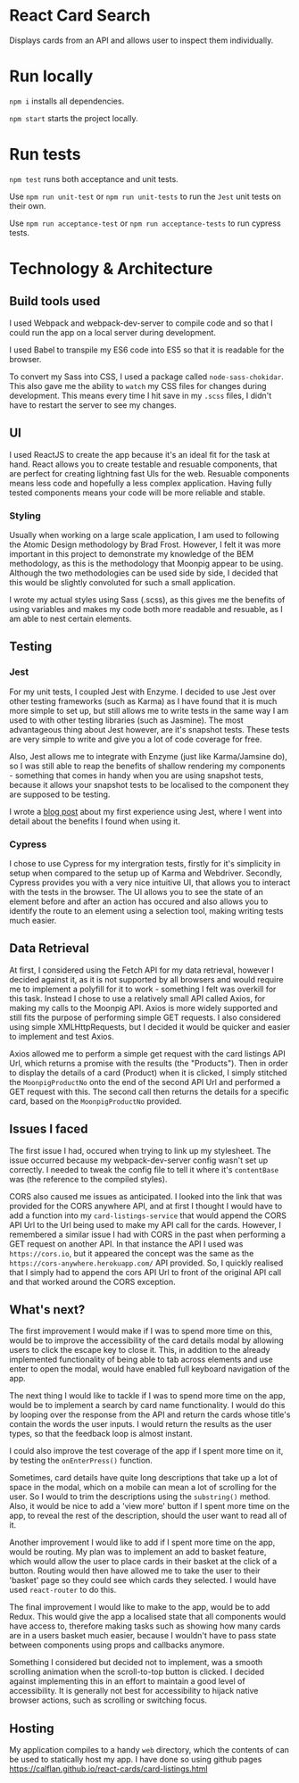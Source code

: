 # React Card Search
Displays cards from an API and allows user to inspect them individually.

# Run locally
`npm i` installs all dependencies.

`npm start` starts the project locally.

# Run tests
`npm test` runs both acceptance and unit tests.

Use `npm run unit-test` or `npm run unit-tests` to run the `Jest` unit tests on their own.

Use `npm run acceptance-test` or `npm run acceptance-tests` to run cypress tests.

# Technology & Architecture
## Build tools used
I used Webpack and webpack-dev-server to compile code and so that I could run the app on a local server during development.

I used Babel to transpile my ES6 code into ES5 so that it is readable for the browser.

To convert my Sass into CSS, I used a package called `node-sass-chokidar`. This also gave me the ability to `watch` my CSS files for changes during development. This means every time I hit save in my `.scss` files, I didn't have to restart the server to see my changes.

## UI
I used ReactJS to create the app because it's an ideal fit for the task at hand. React allows you to create testable and resuable components, that are perfect for creating lightning fast UIs for the web. Resuable components means less code and hopefully a less complex application. Having fully tested components means your code will be more reliable and stable.

### Styling
Usually when working on a large scale application, I am used to following the Atomic Design methodology by Brad Frost. However, I felt it was more important in this project to demonstrate my knowledge of the BEM methodology, as this is the methodology that Moonpig appear to be using. Although the two methodologies can be used side by side, I decided that this would be slightly convoluted for such a small application.

I wrote my actual styles using Sass (.scss), as this gives me the benefits of using variables and makes my code both more readable and resuable, as I am able to nest certain elements.

## Testing
### Jest
For my unit tests, I coupled Jest with Enzyme. I decided to use Jest over other testing frameworks (such as Karma) as I have found that it is much more simple to set up, but still allows me to write tests in the same way I am used to with other testing libraries (such as Jasmine). The most advantageous thing about Jest however, are it's snapshot tests. These tests are very simple to write and give you a lot of code coverage for free. 

Also, Jest allows me to integrate with Enzyme (just like Karma/Jamsine do), so I was still able to reap the benefits of shallow rendering my components - something that comes in handy when you are using snapshot tests, because it allows your snapshot tests to be localised to the component they are supposed to be testing.

I wrote a [blog post](https://medium.com/@_CalFlanagan/playing-with-jest-b0bf7da3ca76) about my first experience using Jest, where I went into detail about the benefits I found when using it.

### Cypress
I chose to use Cypress for my intergration tests, firstly for it's simplicity in setup when compared to the setup up of Karma and Webdriver. Secondly, Cypress provides you with a very nice intuitive UI, that allows you to interact with the tests in the browser. The UI allows you to see the state of an element before and after an action has occured and also allows you to identify the route to an element using a selection tool, making writing tests much easier.


## Data Retrieval
At first, I considered using the Fetch API for my data retrieval, however I decided against it, as it is not supported by all browsers and would require me to implement a polyfill for it to work - something I felt was overkill for this task. Instead I chose to use a relatively small API called Axios, for making my calls to the Moonpig API. Axios is more widely supported and still fits the purpose of performing simple GET requests. I also considered using simple XMLHttpRequests, but I decided it would be quicker and easier to implement and test Axios.

Axios allowed me to perform a simple get request with the card listings API Url, which returns a promise with the results (the "Products"). Then in order to display the details of a card (Product) when it is clicked, I simply stitched the `MoonpigProductNo` onto the end of the second API Url and performed a GET request with this. The second call then returns the details for a specific card, based on the `MoonpigProductNo` provided.

## Issues I faced
The first issue I had, occured when trying to link up my stylesheet. The issue occurred because my webpack-dev-server config wasn't set up correctly. I needed to tweak the config file to tell it where it's `contentBase` was (the reference to the compiled styles).

CORS also caused me issues as anticipated. I looked into the link that was provided for the CORS anywhere API, and at first I thought I would have to add a function into my `card-listings-service` that would append the CORS API Url to the Url being used to make my API call for the cards. However, I remembered a similar issue I had with CORS in the past when performing a GET request on another API. In that instance the API I used was `https://cors.io`, but it appeared the concept was the same as the `https://cors-anywhere.herokuapp.com/` API provided. So, I quickly realised that I simply had to append the cors API Url to front of the original API call and that worked around the CORS exception.

## What's next?
The first improvement I would make if I was to spend more time on this, would be to improve the accessibility of the card details modal by allowing users to click the escape key to close it. This, in addition to the already implemented functionality of being able to tab across elements and use enter to open the modal, would have enabled full keyboard navigation of the app.

The next thing I would like to tackle if I was to spend more time on the app, would be to implement a search by card name functionality. I would do this by looping over the response from the API and return the cards whose title's contain the words the user inputs. I would return the results as the user types, so that the feedback loop is almost instant.

I could also improve the test coverage of the app if I spent more time on it, by testing the `onEnterPress()` function.

Sometimes, card details have quite long descriptions that take up a lot of space in the modal, which on a mobile can mean a lot of scrolling for the user. So I would to trim the descriptions using the `substring()` method. Also, it would be nice to add a 'view more' button if I spent more time on the app, to reveal the rest of the description, should the user want to read all of it.

Another improvement I would like to add if I spent more time on the app, would be routing. My plan was to implement an add to basket feature, which would allow the user to place cards in their basket at the click of a button. Routing would then have allowed me to take the user to their 'basket' page so they could see which cards they selected. I would have used `react-router` to do this.

The final improvement I would like to make to the app, would be to add Redux. This would give the app a localised state that all components would have access to, therefore making tasks such as showing how many cards are in a users basket much easier, because I wouldn't have to pass state between components using props and callbacks anymore.

Something I considered but decided not to implement, was a smooth scrolling animation when the scroll-to-top button is clicked. I decided against implementing this in an effort to maintain a good level of accessibility. It is generally not best for accessibility to hijack native browser actions, such as scrolling or switching focus.

## Hosting
My application compiles to a handy `web` directory, which the contents of can be used to statically host my app. I have done so using github pages https://calflan.github.io/react-cards/card-listings.html